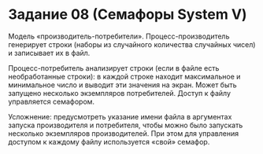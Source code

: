 # Задание 08 (Семафоры System V)
Модель «производитель-потребители». Процесс-производитель
генерирует строки (наборы из случайного количества случайных чисел) и
записывает их в файл.

Процесс-потребитель анализирует строки (если в файле есть
необработанные строки): в каждой строке находит максимальное и
минимальное число и выводит эти значения на экран. Может быть запущено
несколько экземпляров потребителей.
Доступ к файлу управляется семафором.

Усложнение: предусмотреть указание имени файла в аргументах
запуска производителя и потребителя, чтобы можно было запускать
несколько экземпляров производителей. При этом для управления доступом
к каждому файлу используется «свой» семафор.
